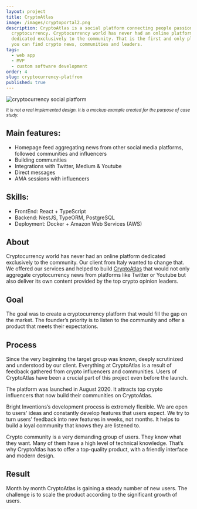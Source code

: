 ```yaml
---
layout: project
title: CryptoAtlas
image: /images/cryptoportal2.png
description: CryptoAtlas is a social platform connecting people passionate about
  cryptocurrency. Cryptocurrency world has never had an online platform
  dedicated exclusively to the community. That is the first and only place where
  you can find crypto news, communities and leaders.
tags:
  - web app
  - MVP
  - custom software development
order: 4
slug: cryptocurrency-platfrom
published: true
---
```



![cryptocurrency social platform](/images/cryptocurrency_platform.png)

<sub>*It is not a real implemented design. It is a mockup example created for the purpose of case study.*</sub>

## Main features:

* Homepage feed aggregating news from other social media platforms, followed communities and influencers
* Building communities
* Integrations with Twitter, Medium & Youtube
* Direct messages
* AMA sessions with influencers

## Skills:

* FrontEnd: React + TypeScript
* Backend: NestJS, TypeORM, PostgreSQL
* Deployment: Docker + Amazon Web Services (AWS)

## About

Cryptocurrency world has never had an online platform dedicated exclusively to the community. Our client from Italy wanted to change that. We offered our services and helped to build [CryptoAtlas](https://www.cryptoatlas.io) that would not only aggregate cryptocurrency news from platforms like Twitter or Youtube but also deliver its own content provided by the top crypto opinion leaders.

## Goal

The goal was to create a cryptocurrency platform that would fill the gap on the market. The founder’s priority is to listen to the community and offer a product that meets their expectations.

## Process

Since the very beginning the target group was known, deeply scrutinized and understood by our client. Everything at CryptoAtlas is a result of feedback gathered from crypto influencers and communities. Users of CryptoAtlas have been a crucial part of this project even before the launch.

The platform was launched in August 2020. It attracts top crypto influencers that now build their communities on CryptoAtlas.

Bright Inventions’s development process is extremely flexible. We are open to users' ideas and constantly develop features that users expect. We try to turn users' feedback into new features in weeks, not months. It helps to build a loyal community that knows they are listened to.

Crypto community is a very demanding group of users. They know what they want. Many of them have a high level of technical knowledge. That’s why CryptoAtlas has to offer a top-quality product, with a friendly interface and modern design. 

## Result

Month by month CryptoAtlas is gaining a steady number of new users. The challenge is to scale the product according to the significant growth of users.
